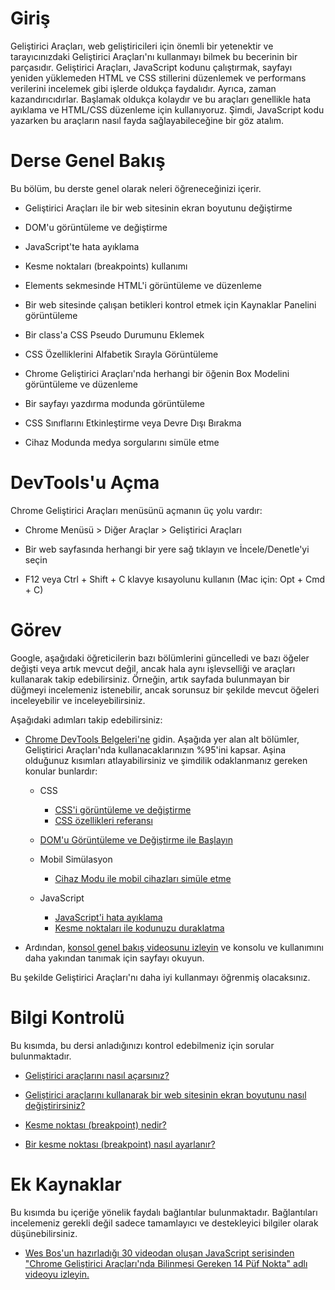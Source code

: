 # Giriş

Geliştirici Araçları, web geliştiricileri için önemli bir yetenektir ve tarayıcınızdaki Geliştirici Araçları'nı kullanmayı bilmek bu becerinin bir parçasıdır. Geliştirici Araçları, JavaScript kodunu çalıştırmak, sayfayı yeniden yüklemeden HTML ve CSS stillerini düzenlemek ve performans verilerini incelemek gibi işlerde oldukça faydalıdır. Ayrıca, zaman kazandırıcıdırlar. Başlamak oldukça kolaydır ve bu araçları genellikle hata ayıklama ve HTML/CSS düzenleme için kullanıyoruz. Şimdi, JavaScript kodu yazarken bu araçların nasıl fayda sağlayabileceğine bir göz atalım.

# Derse Genel Bakış

Bu bölüm, bu derste genel olarak neleri öğreneceğinizi içerir.

- Geliştirici Araçları ile bir web sitesinin ekran boyutunu değiştirme

- DOM'u görüntüleme ve değiştirme
    
- JavaScript'te hata ayıklama

- Kesme noktaları (breakpoints) kullanımı

- Elements sekmesinde HTML'i görüntüleme ve düzenleme
    
- Bir web sitesinde çalışan betikleri kontrol etmek için Kaynaklar Panelini görüntüleme
    
- Bir class'a CSS Pseudo Durumunu Eklemek

- CSS Özelliklerini Alfabetik Sırayla Görüntüleme
    
- Chrome Geliştirici Araçları'nda herhangi bir öğenin Box Modelini görüntüleme ve düzenleme
    
- Bir sayfayı yazdırma modunda görüntüleme
    
- CSS Sınıflarını Etkinleştirme veya Devre Dışı Bırakma
    
- Cihaz Modunda medya sorgularını simüle etme

# DevTools'u Açma

Chrome Geliştirici Araçları menüsünü açmanın üç yolu vardır:

- Chrome Menüsü > Diğer Araçlar > Geliştirici Araçları

- Bir web sayfasında herhangi bir yere sağ tıklayın ve İncele/Denetle'yi seçin

- F12 veya Ctrl + Shift + C klavye kısayolunu kullanın (Mac için: Opt + Cmd + C)

# Görev

Google, aşağıdaki öğreticilerin bazı bölümlerini güncelledi ve bazı öğeler değişti veya artık mevcut değil, ancak hala aynı işlevselliği ve araçları kullanarak takip edebilirsiniz. Örneğin, artık sayfada bulunmayan bir düğmeyi incelemeniz istenebilir, ancak sorunsuz bir şekilde mevcut öğeleri inceleyebilir ve inceleyebilirsiniz.

Aşağıdaki adımları takip edebilirsiniz:

- [Chrome DevTools Belgeleri'ne](https://developer.chrome.com/docs/devtools/) gidin. Aşağıda yer alan alt bölümler, Geliştirici Araçları'nda kullanacaklarınızın %95'ini kapsar. Aşina olduğunuz kısımları atlayabilirsiniz ve şimdilik odaklanmanız gereken konular bunlardır:

    - CSS
        - [CSS'i görüntüleme ve değiştirme](https://developer.chrome.com/docs/devtools/css/)
        - [CSS özellikleri referansı](https://developer.chrome.com/docs/devtools/css/reference/)
    
    - [DOM'u Görüntüleme ve Değiştirme ile Başlayın](https://developer.chrome.com/docs/devtools/dom/)
    
    - Mobil Simülasyon
        - [Cihaz Modu ile mobil cihazları simüle etme](https://developer.chrome.com/docs/devtools/device-mode/)
    
    - JavaScript
        - [JavaScript'i hata ayıklama](https://developer.chrome.com/docs/devtools/javascript/)
        - [Kesme noktaları ile kodunuzu duraklatma](https://developer.chrome.com/docs/devtools/javascript/breakpoints/)

- Ardından, [konsol genel bakış videosunu izleyin](https://developer.chrome.com/docs/devtools/console/) ve konsolu ve kullanımını daha yakından tanımak için sayfayı okuyun.

Bu şekilde Geliştirici Araçları'nı daha iyi kullanmayı öğrenmiş olacaksınız.

# Bilgi Kontrolü

Bu kısımda, bu dersi anladığınızı kontrol edebilmeniz için sorular bulunmaktadır.

- [Geliştirici araçlarını nasıl açarsınız?](https://www.theodinproject.com/lessons/foundations-javascript-developer-tools#opening-dev-tools)
    
- [Geliştirici araçlarını kullanarak bir web sitesinin ekran boyutunu nasıl değiştirirsiniz?](https://developer.chrome.com/docs/devtools/device-mode/)
    
- [Kesme noktası (breakpoint) nedir?](https://developer.chrome.com/docs/devtools/javascript/breakpoints/)
    
- [Bir kesme noktası (breakpoint) nasıl ayarlanır?](https://developer.chrome.com/docs/devtools/javascript/breakpoints/#loc)

# Ek Kaynaklar

Bu kısımda bu içeriğe yönelik faydalı bağlantılar bulunmaktadır. Bağlantıları incelemeniz gerekli değil sadece tamamlayıcı ve destekleyici bilgiler olarak düşünebilirsiniz. 

- [Wes Bos'un hazırladığı 30 videodan oluşan JavaScript serisinden "Chrome Geliştirici Araçları'nda Bilinmesi Gereken 14 Püf Nokta" adlı videoyu izleyin.](https://www.youtube.com/watch?v=xkzDaKwinA8)
